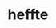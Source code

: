 ---
title: "heffte"
layout: cache
categories: [package, develop-2024-03-24]
meta: {"versions": ["2.4.0"], "compilers": ["cce@=15.0.1", "gcc@=10.3.0", "gcc@=11.4.0", "gcc@=9.4.0", "oneapi@=2024.0.0"], "oss": ["rhel8", "sle_hpc15", "ubuntu20.04", "ubuntu22.04"], "platforms": ["linux"], "targets": ["neoverse_v1", "neoverse_v2", "ppc64le", "x86_64_v3", "x86_64_v4", "zen4"], "stacks": ["e4s", "e4s-cray-rhel", "e4s-cray-sles", "e4s-neoverse-v2", "e4s-neoverse_v1", "e4s-oneapi", "e4s-power", "e4s-rocm-external", "root"], "num_specs": 17, "num_specs_by_stack": {"root": 17, "e4s-cray-rhel": 1, "e4s-cray-sles": 1, "e4s-power": 2, "e4s-neoverse_v1": 4, "e4s-neoverse-v2": 4, "e4s": 1, "e4s-rocm-external": 2, "e4s-oneapi": 2}}
spec_details: [{"hash": "zoxudbiagz7v5dys3lkbhjfs4rptycxe", "compiler": "cce@=15.0.1", "versions": ["2.4.0"], "os": "rhel8", "platform": "linux", "target": "zen4", "variants": ["build_system=cmake", "build_type=Release", "~cuda", "+fftw", "~fortran", "generator=make", "~ipo", "~magma", "~mkl", "~python", "~rocm", "+shared"], "stacks": ["root", "e4s-cray-rhel"], "size": "-", "tarball": "https://binaries.spack.io/develop-2024-03-24/build_cache/linux-rhel8-zen4/cce-15.0.1/heffte-2.4.0/linux-rhel8-zen4-cce-15.0.1-heffte-2.4.0-zoxudbiagz7v5dys3lkbhjfs4rptycxe.spack"}, {"hash": "p2u35bterdtelyudqizorq3vdcundu2t", "compiler": "gcc@=10.3.0", "versions": ["2.4.0"], "os": "sle_hpc15", "platform": "linux", "target": "x86_64_v4", "variants": ["build_system=cmake", "build_type=Release", "~cuda", "+fftw", "~fortran", "generator=make", "~ipo", "~magma", "~mkl", "~python", "~rocm", "+shared"], "stacks": ["e4s-cray-sles", "root"], "size": "-", "tarball": "https://binaries.spack.io/develop-2024-03-24/build_cache/linux-sle_hpc15-x86_64_v4/gcc-10.3.0/heffte-2.4.0/linux-sle_hpc15-x86_64_v4-gcc-10.3.0-heffte-2.4.0-p2u35bterdtelyudqizorq3vdcundu2t.spack"}, {"hash": "vtysvmw5xpohxtoej4ebuulamkg5ehvq", "compiler": "gcc@=9.4.0", "versions": ["2.4.0"], "os": "ubuntu20.04", "platform": "linux", "target": "ppc64le", "variants": ["build_system=cmake", "build_type=Release", "+cuda", "cuda_arch=70", "~fftw", "~fortran", "generator=make", "~ipo", "~magma", "~mkl", "~python", "~rocm", "+shared"], "stacks": ["e4s-power", "root"], "size": "-", "tarball": "https://binaries.spack.io/develop-2024-03-24/build_cache/linux-ubuntu20.04-ppc64le/gcc-9.4.0/heffte-2.4.0/linux-ubuntu20.04-ppc64le-gcc-9.4.0-heffte-2.4.0-vtysvmw5xpohxtoej4ebuulamkg5ehvq.spack"}, {"hash": "7prwgzydasoxattqi75cfveamwttkeno", "compiler": "gcc@=9.4.0", "versions": ["2.4.0"], "os": "ubuntu20.04", "platform": "linux", "target": "ppc64le", "variants": ["build_system=cmake", "build_type=Release", "~cuda", "+fftw", "~fortran", "generator=make", "~ipo", "~magma", "~mkl", "~python", "~rocm", "+shared"], "stacks": ["e4s-power", "root"], "size": "-", "tarball": "https://binaries.spack.io/develop-2024-03-24/build_cache/linux-ubuntu20.04-ppc64le/gcc-9.4.0/heffte-2.4.0/linux-ubuntu20.04-ppc64le-gcc-9.4.0-heffte-2.4.0-7prwgzydasoxattqi75cfveamwttkeno.spack"}, {"hash": "rafkzg53pfy3ua4tnmrkaxnxbah42ho3", "compiler": "gcc@=11.4.0", "versions": ["2.4.0"], "os": "ubuntu22.04", "platform": "linux", "target": "neoverse_v1", "variants": ["build_system=cmake", "build_type=Release", "+cuda", "cuda_arch=80", "~fftw", "~fortran", "generator=make", "~ipo", "~magma", "~mkl", "~python", "~rocm", "+shared"], "stacks": ["e4s-neoverse_v1", "root"], "size": "-", "tarball": "https://binaries.spack.io/develop-2024-03-24/build_cache/linux-ubuntu22.04-neoverse_v1/gcc-11.4.0/heffte-2.4.0/linux-ubuntu22.04-neoverse_v1-gcc-11.4.0-heffte-2.4.0-rafkzg53pfy3ua4tnmrkaxnxbah42ho3.spack"}, {"hash": "icvtr2msarqjxdbb7jp6ozt4j5u2cyms", "compiler": "gcc@=11.4.0", "versions": ["2.4.0"], "os": "ubuntu22.04", "platform": "linux", "target": "neoverse_v1", "variants": ["build_system=cmake", "build_type=Release", "+cuda", "cuda_arch=75", "~fftw", "~fortran", "generator=make", "~ipo", "~magma", "~mkl", "~python", "~rocm", "+shared"], "stacks": ["e4s-neoverse_v1", "root"], "size": "-", "tarball": "https://binaries.spack.io/develop-2024-03-24/build_cache/linux-ubuntu22.04-neoverse_v1/gcc-11.4.0/heffte-2.4.0/linux-ubuntu22.04-neoverse_v1-gcc-11.4.0-heffte-2.4.0-icvtr2msarqjxdbb7jp6ozt4j5u2cyms.spack"}, {"hash": "tt5c37nofbktewsccfs7g2yvlhrc3ghv", "compiler": "gcc@=11.4.0", "versions": ["2.4.0"], "os": "ubuntu22.04", "platform": "linux", "target": "neoverse_v1", "variants": ["build_system=cmake", "build_type=Release", "+cuda", "cuda_arch=90", "~fftw", "~fortran", "generator=make", "~ipo", "~magma", "~mkl", "~python", "~rocm", "+shared"], "stacks": ["e4s-neoverse_v1", "root"], "size": "-", "tarball": "https://binaries.spack.io/develop-2024-03-24/build_cache/linux-ubuntu22.04-neoverse_v1/gcc-11.4.0/heffte-2.4.0/linux-ubuntu22.04-neoverse_v1-gcc-11.4.0-heffte-2.4.0-tt5c37nofbktewsccfs7g2yvlhrc3ghv.spack"}, {"hash": "nicxjfos2k3rgrshhxmjvzzmwqvfrwek", "compiler": "gcc@=11.4.0", "versions": ["2.4.0"], "os": "ubuntu22.04", "platform": "linux", "target": "neoverse_v1", "variants": ["build_system=cmake", "build_type=Release", "~cuda", "+fftw", "~fortran", "generator=make", "~ipo", "~magma", "~mkl", "~python", "~rocm", "+shared"], "stacks": ["e4s-neoverse_v1", "root"], "size": "-", "tarball": "https://binaries.spack.io/develop-2024-03-24/build_cache/linux-ubuntu22.04-neoverse_v1/gcc-11.4.0/heffte-2.4.0/linux-ubuntu22.04-neoverse_v1-gcc-11.4.0-heffte-2.4.0-nicxjfos2k3rgrshhxmjvzzmwqvfrwek.spack"}, {"hash": "hgrou6ru5dgxlbnlyz2dhvsiakusnmqx", "compiler": "gcc@=11.4.0", "versions": ["2.4.0"], "os": "ubuntu22.04", "platform": "linux", "target": "neoverse_v2", "variants": ["build_system=cmake", "build_type=Release", "+cuda", "cuda_arch=80", "~fftw", "~fortran", "generator=make", "~ipo", "~magma", "~mkl", "~python", "~rocm", "+shared"], "stacks": ["e4s-neoverse-v2", "root"], "size": "-", "tarball": "https://binaries.spack.io/develop-2024-03-24/build_cache/linux-ubuntu22.04-neoverse_v2/gcc-11.4.0/heffte-2.4.0/linux-ubuntu22.04-neoverse_v2-gcc-11.4.0-heffte-2.4.0-hgrou6ru5dgxlbnlyz2dhvsiakusnmqx.spack"}, {"hash": "7shdlueoemsyyky44kgdg2mxwqthcyrv", "compiler": "gcc@=11.4.0", "versions": ["2.4.0"], "os": "ubuntu22.04", "platform": "linux", "target": "neoverse_v2", "variants": ["build_system=cmake", "build_type=Release", "~cuda", "+fftw", "~fortran", "generator=make", "~ipo", "~magma", "~mkl", "~python", "~rocm", "+shared"], "stacks": ["e4s-neoverse-v2", "root"], "size": "-", "tarball": "https://binaries.spack.io/develop-2024-03-24/build_cache/linux-ubuntu22.04-neoverse_v2/gcc-11.4.0/heffte-2.4.0/linux-ubuntu22.04-neoverse_v2-gcc-11.4.0-heffte-2.4.0-7shdlueoemsyyky44kgdg2mxwqthcyrv.spack"}, {"hash": "cxcnsvje52nd47ogsjzupgzqvjcku6vl", "compiler": "gcc@=11.4.0", "versions": ["2.4.0"], "os": "ubuntu22.04", "platform": "linux", "target": "neoverse_v2", "variants": ["build_system=cmake", "build_type=Release", "+cuda", "cuda_arch=90", "~fftw", "~fortran", "generator=make", "~ipo", "~magma", "~mkl", "~python", "~rocm", "+shared"], "stacks": ["e4s-neoverse-v2", "root"], "size": "-", "tarball": "https://binaries.spack.io/develop-2024-03-24/build_cache/linux-ubuntu22.04-neoverse_v2/gcc-11.4.0/heffte-2.4.0/linux-ubuntu22.04-neoverse_v2-gcc-11.4.0-heffte-2.4.0-cxcnsvje52nd47ogsjzupgzqvjcku6vl.spack"}, {"hash": "rwk2e3kemhc6qihndyf3gy2hlx6jopmf", "compiler": "gcc@=11.4.0", "versions": ["2.4.0"], "os": "ubuntu22.04", "platform": "linux", "target": "neoverse_v2", "variants": ["build_system=cmake", "build_type=Release", "+cuda", "cuda_arch=75", "~fftw", "~fortran", "generator=make", "~ipo", "~magma", "~mkl", "~python", "~rocm", "+shared"], "stacks": ["e4s-neoverse-v2", "root"], "size": "-", "tarball": "https://binaries.spack.io/develop-2024-03-24/build_cache/linux-ubuntu22.04-neoverse_v2/gcc-11.4.0/heffte-2.4.0/linux-ubuntu22.04-neoverse_v2-gcc-11.4.0-heffte-2.4.0-rwk2e3kemhc6qihndyf3gy2hlx6jopmf.spack"}, {"hash": "cqhacztnqp7m4liytty2pfxptmrfps6x", "compiler": "gcc@=11.4.0", "versions": ["2.4.0"], "os": "ubuntu22.04", "platform": "linux", "target": "x86_64_v3", "variants": ["build_system=cmake", "build_type=Release", "~cuda", "+fftw", "~fortran", "generator=make", "~ipo", "~magma", "~mkl", "~python", "~rocm", "+shared"], "stacks": ["e4s", "root"], "size": "-", "tarball": "https://binaries.spack.io/develop-2024-03-24/build_cache/linux-ubuntu22.04-x86_64_v3/gcc-11.4.0/heffte-2.4.0/linux-ubuntu22.04-x86_64_v3-gcc-11.4.0-heffte-2.4.0-cqhacztnqp7m4liytty2pfxptmrfps6x.spack"}, {"hash": "gtawwt7oaqdmho5cjlrw6k62zbw4ttp7", "compiler": "gcc@=11.4.0", "versions": ["2.4.0"], "os": "ubuntu22.04", "platform": "linux", "target": "x86_64_v3", "variants": ["amdgpu_target=gfx90a", "build_system=cmake", "build_type=Release", "~cuda", "~fftw", "~fortran", "generator=make", "~ipo", "~magma", "~mkl", "~python", "+rocm", "+shared"], "stacks": ["e4s-rocm-external", "root"], "size": "-", "tarball": "https://binaries.spack.io/develop-2024-03-24/build_cache/linux-ubuntu22.04-x86_64_v3/gcc-11.4.0/heffte-2.4.0/linux-ubuntu22.04-x86_64_v3-gcc-11.4.0-heffte-2.4.0-gtawwt7oaqdmho5cjlrw6k62zbw4ttp7.spack"}, {"hash": "ycwz62wjlhqgkuozs3hkf2ob37suixzm", "compiler": "gcc@=11.4.0", "versions": ["2.4.0"], "os": "ubuntu22.04", "platform": "linux", "target": "x86_64_v3", "variants": ["amdgpu_target=gfx908", "build_system=cmake", "build_type=Release", "~cuda", "~fftw", "~fortran", "generator=make", "~ipo", "~magma", "~mkl", "~python", "+rocm", "+shared"], "stacks": ["e4s-rocm-external", "root"], "size": "-", "tarball": "https://binaries.spack.io/develop-2024-03-24/build_cache/linux-ubuntu22.04-x86_64_v3/gcc-11.4.0/heffte-2.4.0/linux-ubuntu22.04-x86_64_v3-gcc-11.4.0-heffte-2.4.0-ycwz62wjlhqgkuozs3hkf2ob37suixzm.spack"}, {"hash": "qcp5xkitw327k7b7ddz6deqckzrjoexc", "compiler": "oneapi@=2024.0.0", "versions": ["2.4.0"], "os": "ubuntu22.04", "platform": "linux", "target": "x86_64_v3", "variants": ["build_system=cmake", "build_type=Release", "~cuda", "+fftw", "~fortran", "generator=make", "~ipo", "~magma", "~mkl", "~python", "~rocm", "+shared", "~sycl"], "stacks": ["e4s-oneapi", "root"], "size": "-", "tarball": "https://binaries.spack.io/develop-2024-03-24/build_cache/linux-ubuntu22.04-x86_64_v3/oneapi-2024.0.0/heffte-2.4.0/linux-ubuntu22.04-x86_64_v3-oneapi-2024.0.0-heffte-2.4.0-qcp5xkitw327k7b7ddz6deqckzrjoexc.spack"}, {"hash": "rqv7tlmiw7we6xsr3kqh2uoqylfxxr2f", "compiler": "oneapi@=2024.0.0", "versions": ["2.4.0"], "os": "ubuntu22.04", "platform": "linux", "target": "x86_64_v3", "variants": ["build_system=cmake", "build_type=Release", "~cuda", "~fftw", "~fortran", "generator=make", "~ipo", "~magma", "~mkl", "~python", "~rocm", "+shared", "+sycl"], "stacks": ["e4s-oneapi", "root"], "size": "-", "tarball": "https://binaries.spack.io/develop-2024-03-24/build_cache/linux-ubuntu22.04-x86_64_v3/oneapi-2024.0.0/heffte-2.4.0/linux-ubuntu22.04-x86_64_v3-oneapi-2024.0.0-heffte-2.4.0-rqv7tlmiw7we6xsr3kqh2uoqylfxxr2f.spack"}]
---